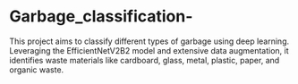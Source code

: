 # Garbage_classification-

This project aims to classify different types of garbage using deep learning. Leveraging the EfficientNetV2B2 model and extensive data augmentation, it identifies waste materials like cardboard, glass, metal, plastic, paper, and organic waste.
